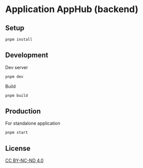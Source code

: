 # Application AppHub (backend)

## Setup

```bash
pnpm install
```

## Development

Dev server

```bash
pnpm dev
```

Build

```bash
pnpm build
```

## Production

For standalone application

```bash
pnpm start
```

## License

[CC BY-NC-ND 4.0](LICENSE)
